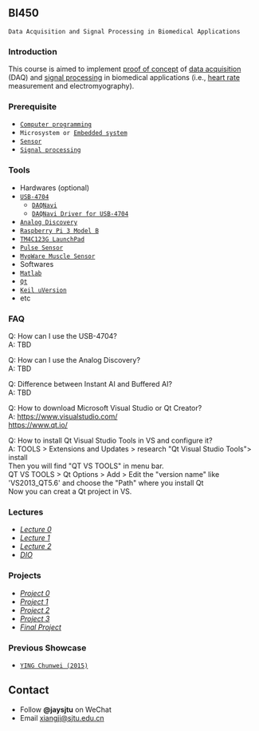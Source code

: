 ## BI450
`Data Acquisition and Signal Processing in Biomedical Applications`
### Introduction
This course is aimed to implement [proof of concept](https://en.wikipedia.org/wiki/Proof_of_concept) of [data acquisition](https://en.wikipedia.org/wiki/Data_acquisition) (DAQ) and [signal processing](https://en.wikipedia.org/wiki/Signal_processing) in biomedical applications (i.e., [heart rate](https://en.wikipedia.org/wiki/Heart_rate) measurement and electromyography).
### Prerequisite
* [`Computer programming`](https://en.wikipedia.org/wiki/Computer_programming)
* `Microsystem or `[`Embedded system`](https://en.wikipedia.org/wiki/Embedded_system)
* [`Sensor`](https://en.wikipedia.org/wiki/Sensor)
* [`Signal processing`](https://en.wikipedia.org/wiki/Signal_processing)  

### Tools
* Hardwares (optional)
 * [`USB-4704`](http://www.advantech.com.cn/products/1-2mlkno/usb-4704/mod_4d0800cc-f6fd-402a-9782-24cd0ffdaf42)
    * [`DAQNavi`](http://support.advantech.com/Support/DownloadSRDetail_New.aspx?SR_ID=1-13L33UP&Doc_Source=Download)
    * [`DAQNavi Driver for USB-4704`](http://support.advantech.com/Support/DownloadSRDetail_New.aspx?SR_ID=1-IM07EN&Doc_Source=Download)
 * [`Analog Discovery`](https://reference.digilentinc.com/reference/instrumentation/analog-discovery/start?redirect=1id=analog_discovery/analog_discovery)
 * [`Raspberry Pi 3 Model B`](https://www.raspberrypi.org/products/raspberry-pi-3-model-b/)
 * [`TM4C123G LaunchPad`](http://www.ti.com/tool/ek-tm4c123gxl)
 * [`Pulse Sensor`](http://pulsesensor.com/)
 * [`MyoWare Muscle Sensor`](http://www.advancertechnologies.com/p/myoware.html)
* Softwares
 * [`Matlab`](https://en.wikipedia.org/wiki/MATLAB)
 * [`Qt`](http://www.qt.io/)
 * [`Keil uVersion`](http://www.keil.com/download/product/)
 * etc

### FAQ
Q: How can I use the USB-4704?  
A: TBD  

Q: How can I use the Analog Discovery?  
A: TBD  

Q: Difference between Instant AI and Buffered AI?</br>
A: TBD</br>

Q: How to download Microsoft Visual Studio or Qt Creator?</br>
A: https://www.visualstudio.com/</br>
   https://www.qt.io/</br>
   
Q: How to install Qt Visual Studio Tools in VS and configure it?</br>
A: TOOLS > Extensions and Updates > research "Qt Visual Studio Tools"> install</br>
   Then you will find "QT VS TOOLS" in menu bar. </br>
   QT VS TOOLS > Qt Options > Add > Edit the "version name" like 'VS2013_QT5.6' and choose the "Path" where you install Qt</br>
   Now you can creat a Qt project in VS.</br>




### Lectures
* [*Lecture 0*](https://github.com/SJTUCourse/BI450/blob/master/Lectures/2016%20Fall/Lecture%200/Lecture%200.ppt)
* [*Lecture 1*](https://github.com/SJTUCourse/BI450/blob/master/Lectures/2016%20Fall/Lecture%201/Lecture%201.ppt)
* [*Lecture 2*](https://github.com/SJTUCourse/BI450/blob/master/Lectures/2016%20Fall/Lecture%202/Lecture%202.ppt)
* [*DIO*](https://github.com/SJTUCourse/BI450/blob/master/Lectures/2015%20Fall/Lecture%202%20(DIO%20Introduction).ppt)

### Projects
* [*Project 0*](https://github.com/SJTUCourse/BI450/blob/master/Projects/2016%20Fall/Project%200.pdf)
* [*Project 1*](https://github.com/SJTUCourse/BI450/blob/master/Projects/2016%20Fall/Project%201.pdf)
* [*Project 2*](https://github.com/SJTUCourse/BI450/blob/master/Projects/2016%20Fall/Project%202.pdf)
* [*Project 3*](https://github.com/SJTUCourse/BI450/blob/master/Projects/2016%20Fall/Project%203.pdf)
* [*Final Project*](https://github.com/SJTUCourse/BI450/blob/master/Projects/2016%20Fall/Final%20Project.pdf)

### Previous Showcase
* [`YING Chunwei (2015)`](http://v.youku.com/v_show/id_XMTM3NDI3NjA4OA==.html?from=s1.8-1-1.2)

## Contact
* Follow **@jaysjtu** on WeChat
* Email [xiangji@sjtu.edu.cn](mailto:xiangji@sjtu.edu.cn)

